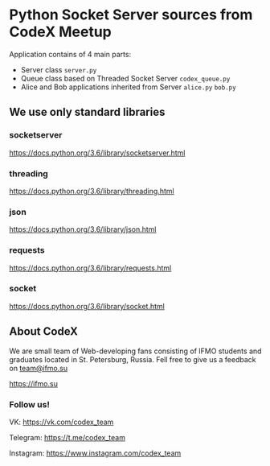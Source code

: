 # Python Socket Server sources from CodeX Meetup

Application contains of 4 main parts:
- Server class `server.py`
- Queue class based on Threaded Socket Server `codex_queue.py`
- Alice and Bob applications inherited from Server `alice.py` `bob.py`

## We use only standard libraries

### socketserver
https://docs.python.org/3.6/library/socketserver.html

### threading
https://docs.python.org/3.6/library/threading.html

### json
https://docs.python.org/3.6/library/json.html

### requests
https://docs.python.org/3.6/library/requests.html

### socket
https://docs.python.org/3.6/library/socket.html



## About CodeX
We are small team of Web-developing fans consisting of IFMO students and graduates located in St. Petersburg, Russia.
Fell free to give us a feedback on <a href="mailto::team@ifmo.su">team@ifmo.su</a>

https://ifmo.su

### Follow us!

VK: https://vk.com/codex_team

Telegram: https://t.me/codex_team

Instagram: https://www.instagram.com/codex_team
